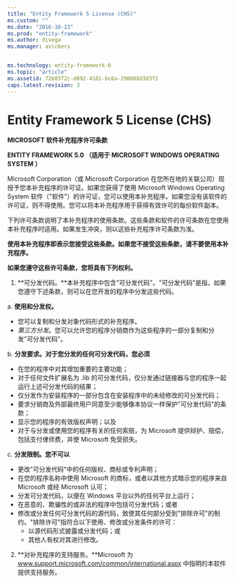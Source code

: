 ```yaml
---
title: "Entity Framework 5 License (CHS)"
ms.custom: ""
ms.date: "2016-10-23"
ms.prod: "entity-framework"
ms.author: divega
ms.manager: avickers


ms.technology: entity-framework-6
ms.topic: "article"
ms.assetid: 72b83f2c-d892-4181-bc6a-290688d3d3f2
caps.latest.revision: 3
---
```

# Entity Framework 5 License (CHS)
**MICROSOFT 软件补充程序许可条款**

**ENTITY FRAMEWORK 5.0 （适用于 MICROSOFT WINDOWS OPERATING SYSTEM ）**

Microsoft Corporation（或 Microsoft Corporation 在您所在地的关联公司）现授予您本补充程序的许可证。如果您获得了使用 Microsoft Windows Operating System 软件（"软件"）的许可证，您可以使用本补充程序。如果您没有该软件的许可证，则不得使用。您可以将本补充程序用于获得有效许可的每份软件副本。

下列许可条款说明了本补充程序的使用条款。这些条款和软件的许可条款在您使用本补充程序时适用。如果发生冲突，则以这些补充程序许可条款为准。

**使用本补充程序即表示您接受这些条款。如果您不接受这些条款，请不要使用本补充程序。**

**如果您遵守这些许可条款，您将具有下列权利。**

1. **可分发代码。**本补充程序中包含"可分发代码"。"可分发代码"是指，如果您遵守下述条款，则可以在您开发的程序中分发这些代码。

a. **使用和分发权。**

-   您可以复制和分发对象代码形式的补充程序。
-   *第三方分发*。您可以允许您的程序分销商作为这些程序的一部分复制和分发"可分发代码"。

b. **分发要求。对于您分发的任何可分发代码，您必须**

-   在您的程序中对其增加重要的主要功能；
-   对于任何文件扩展名为 .lib 的可分发代码，仅分发通过链接器与您的程序一起运行上述可分发代码的结果；
-   仅分发作为安装程序的一部分包含在安装程序中的未经修改的可分发代码；
-   要求分销商及外部最终用户同意至少能够像本协议一样保护"可分发代码"的条款；
-   显示您的程序的有效版权声明；以及
-   对于与分发或使用您的程序有关的任何索赔，为 Microsoft 提供辩护、赔偿，包括支付律师费，并使 Microsoft 免受损失。

c. **分发限制。您不可以**

-   更改"可分发代码"中的任何版权、商标或专利声明；
-   在您的程序名称中使用 Microsoft 的商标，或者以其他方式暗示您的程序来自 Microsoft 或经 Microsoft 认可；
-   分发可分发代码，以便在 Windows 平台以外的任何平台上运行；
-   在恶意的、欺骗性的或非法的程序中包括可分发代码；或者
-   修改或分发任何可分发代码的源代码，致使其任何部分受到"排除许可"的制约。"排除许可"指符合以下使用、修改或分发条件的许可：
    -   以源代码形式披露或分发代码；或
    -   其他人有权对其进行修改。

2. **对补充程序的支持服务。**Microsoft 为 www.support.microsoft.com/common/international.aspx 中指明的本软件提供支持服务。

